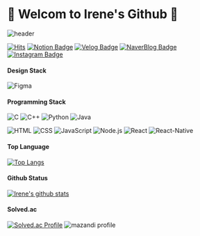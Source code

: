 # 🎀 Welcom to Irene's Github 🎀
![header](https://capsule-render.vercel.app/api?type=soft&color=gradient(D595B2)&height=300&section=header&text=capsule%20render&fontSize=90)




[![Hits](https://hits.seeyoufarm.com/api/count/incr/badge.svg?url=https%3A%2F%2Fgithub.com%2FIreneChoii&count_bg=%238D8D8D&title_bg=%23E2BBB4&icon=awesomelists.svg&icon_color=%238D8D8D&title=hits&edge_flat=false)](https://hits.seeyoufarm.com)
[![Notion Badge](https://img.shields.io/badge/-Notion-E2BBB4?logo=Notion&logoColor=FFFFFF&link=https://irenechoii.notion.site/Portfolio-d422e1f4c37c4932991e7beebee67465?pvs=4/)](https://irenechoii.notion.site/Portfolio-d422e1f4c37c4932991e7beebee67465?pvs=4/)
[![Velog Badge](https://img.shields.io/badge/-irenechoii.log-E2BBB4?logo=Velog&logoColor=FFFFFF&link=https://velog.io/@irenechoii/)](https://velog.io/@irenechoii/)
[![NaverBlog Badge](https://img.shields.io/badge/-Blog-E2BBB4?logo=Naver&logoColor=FFFFFF&link=https://blog.naver.com/irenelove112/)](https://blog.naver.com/irenelove112/)
[![Instagram Badge](https://img.shields.io/badge/-Instagram-E2BBB4?logo=instagram&logoColor=FFFFFF&link=https://www.instagram.com/irenechoi_xvx/)](https://www.instagram.com/irenechoi_xvx/)


#### Design Stack
![Figma](https://img.shields.io/badge/figma-D595B2.svg?&style=for-the-badge&logo=figma&logoColor=white)

#### Programming Stack
![C](https://img.shields.io/badge/C-A8B9CC.svg?&style=for-the-badge&logo=C&logoColor=white)
![C++](https://img.shields.io/badge/C++-00599C.svg?&style=for-the-badge&logo=cplusplus&logoColor=white)
![Python](https://img.shields.io/badge/Python-3776AB.svg?&style=for-the-badge&logo=Python&logoColor=white)
![Java](https://img.shields.io/badge/Java-FF8F0C.svg?&style=for-the-badge&logo=Java&logoColor=white)

![HTML](https://img.shields.io/badge/HTML-E34F26.svg?&style=for-the-badge&logo=HTML5&logoColor=white)
![CSS](https://img.shields.io/badge/CSS-1572B6.svg?&style=for-the-badge&logo=CSS3&logoColor=white)
![JavaScript](https://img.shields.io/badge/Javascript-F7DF1E.svg?&style=for-the-badge&logo=javascript&logoColor=white)
![Node.js](https://img.shields.io/badge/Node.js-339933.svg?&style=for-the-badge&logo=Node.js&logoColor=white)
![React](https://img.shields.io/badge/React-61DAFB.svg?&style=for-the-badge&logo=React&logoColor=white)
![React-Native](https://img.shields.io/badge/ReactNative-535353.svg?&style=for-the-badge&logo=React&logoColor=white)


#### Top Language
[![Top Langs](https://github-readme-stats.vercel.app/api/top-langs/?username=irenechoii)](https://github.com/anuraghazra/github-readme-stats)


#### Github Status
[![Irene's github stats](https://github-readme-stats.vercel.app/api?username=IreneChoi&count_private=true&custom_title=IreneChoi👀&bg_color=45,D595B2,E2BBB4&title_color=000000&text_color=FFFFFF)](https://github.com/anuraghazra/github-readme-stats)



#### Solved.ac
[![Solved.ac Profile](http://mazassumnida.wtf/api/v2/generate_badge?boj=irenelove112)](https://solved.ac/irenelove112)
![mazandi profile](http://mazandi.herokuapp.com/api?handle={handle}&theme=warm)
